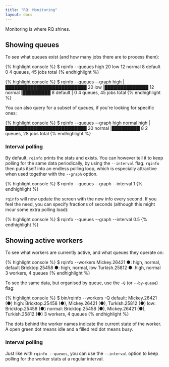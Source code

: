 ```yaml
---
title: "RQ: Monitoring"
layout: docs
---
```


Monitoring is where RQ shines.


## Showing queues

To see what queues exist (and how many jobs there are to process them):

{% highlight console %}
$ rqinfo --queues
high       20
low        12
normal     8
default    0
4 queues, 45 jobs total
{% endhighlight %}


{% highlight console %}
$ rqinfo --queues --graph
high       |██████████████████████████ 20
low        |██████████████ 12
normal     |█████████ 8
default    | 0
4 queues, 45 jobs total
{% endhighlight %}


You can also query for a subset of queues, if you're looking for specific ones:

{% highlight console %}
$ rqinfo --queues --graph high normal
high       |██████████████████████████ 20
normal     |█████████ 8
2 queues, 28 jobs total
{% endhighlight %}


### Interval polling

By default, `rqinfo` prints the stats and exists.  You can however tell it to
keep polling for the same data periodically, by using the `--interval` flag.
`rqinfo` then puts itself into an endless polling loop, which is especially
attractive when used together with the `--graph` option.

{% highlight console %}
$ rqinfo --queues --graph --interval 1
{% endhighlight %}

`rqinfo` will now update the screen with the new info every second.  If you
feel the need, you can specify fractions of seconds (although this might incur
some extra polling load):

{% highlight console %}
$ rqinfo --queues --graph --interval 0.5
{% endhighlight %}


## Showing active workers

To see what workers are currently active, and what queues they operate on:

{% highlight console %}
$ rqinfo --workers
Mickey.26421 ●: high, normal, default
Bricktop.25458 ●: high, normal, low
Turkish.25812 ●: high, normal
3 workers, 4 queues
{% endhighlight %}

To see the same data, but organised by queue, use the `-Q` (or `--by-queue`) flag:

{% highlight console %}
$ bin/rqinfo --workers -Q
default: Mickey.26421 (●)
high:    Bricktop.25458 (●), Mickey.26421 (●), Turkish.25812 (●)
low:     Bricktop.25458 (●)
normal:  Bricktop.25458 (●), Mickey.26421 (●), Turkish.25812 (●)
3 workers, 4 queues
{% endhighlight %}

The dots behind the worker names indicate the current state of the worker.
A open green dot means idle and a filled red dot means busy.


### Interval polling

Just like with `rqinfo --queues`, you can use the `--interval` option to keep
polling for the worker stats at a regular interval.


